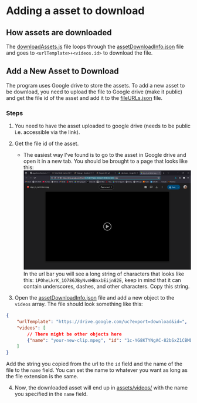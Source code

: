 # Adding a asset to download

## How assets are downloaded
The [downloadAssets.js](./downloadAssets.js) file loops through the [assetDownloadInfo.json](../assetDownloadInfo.json) file and goes to `<urlTemplate>+<videos.id>` to download the file.

## Add a New Asset to Download
The program uses Google drive to store the assets. To add a new asset to be download, you need to upload the file to Google drive (make it public) and get the file id of the asset and add it to the [fileURLs.json](./fileURLs.json) file.

### Steps
1. You need to have the asset uploaded to google drive (needs to be public i.e. accessible via the link).

2. Get the file id of the asset.
   - The easiest way I've found is to go to the asset in Google drive and open it in a new tab. You should be brought to a page that looks like this:
![Screenshot](../screenshots/find-file-id.png)
In the url bar you will see a long string of characters that looks like this: `1POheLkrK_1O786JByNvmHBnxbEijn82E`, keep in mind that it can contain underscores, dashes, and other characters. Copy this string.

3. Open the [assetDownloadInfo.json](../assetDownloadInfo.json) file and add a new object to the `videos` array. The file should look something like this:
```json
{
    "urlTemplate": "https://drive.google.com/uc?export=download&id=",
    "videos": [
        // There might be other objects here
        {"name": "your-new-clip.mpeg", "id": "1c-YG8KTYNgAC-82bSxZ1CBMDvEG-Q5V_"}
    ]
}
```
Add the string you copied from the url to the `id` field and the name of the file to the `name` field. You can set the name to whatever you want as long as the file extension is the same. 

4. Now, the downloaded asset will end up in [assets/videos/](../assets/videos) with the name you specified in the `name` field.